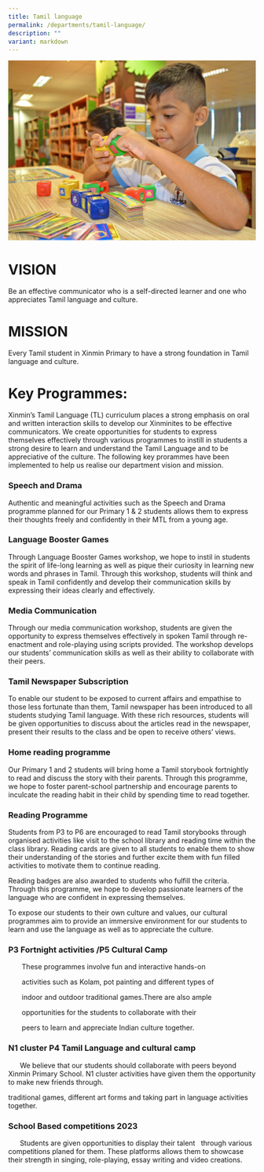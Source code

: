 ```yaml
---
title: Tamil language
permalink: /departments/tamil-language/
description: ""
variant: markdown
---
```

![](/images/Department%20Pics/tamil%20language%20s.jpg)

# VISION 
Be an effective communicator who is a self-directed learner and one who appreciates Tamil language and culture.

# MISSION 
Every Tamil student in Xinmin Primary to have a strong foundation in Tamil language and culture.

# Key Programmes:

Xinmin’s Tamil Language (TL) curriculum places a strong emphasis on oral and written interaction skills to develop our Xinminites to be effective communicators. We create opportunities for students to express themselves effectively through various programmes to instill in students a strong desire to learn and understand the Tamil Language and to be appreciative of the culture. The following key prorammes have been implemented to help us realise our department vision and mission.

### Speech and Drama

Authentic and meaningful activities such as the Speech and Drama programme planned for our Primary 1 & 2 students allows them to express their thoughts freely and confidently in their MTL from a young age.

### Language Booster Games

Through Language Booster Games workshop, we hope to instil in students the spirit of life-long learning as well as pique their curiosity in learning new words and phrases in Tamil. Through this workshop, students will think and speak in Tamil confidently and develop their communication skills by expressing their ideas clearly and effectively.

### Media Communication

Through our media communication workshop, students are given the opportunity to express themselves effectively in spoken Tamil through re-enactment and role-playing using scripts provided. The workshop develops our students’ communication skills as well as their ability to collaborate with their peers. 

### Tamil Newspaper Subscription

To enable our student to be exposed to current affairs and empathise to those less fortunate than them, Tamil newspaper has been introduced to all students studying Tamil language. With these rich resources, students will be given opportunities to discuss about the articles read in the newspaper, present their results to the class and be open to receive others’ views.

### Home reading programme


Our Primary 1 and 2 students will bring home a Tamil storybook fortnightly to read and discuss the story with their parents. Through this programme, we hope to foster parent-school partnership and encourage parents to inculcate the reading habit in their child by spending time to read together.


### Reading Programme

Students from P3 to P6 are encouraged to read Tamil storybooks through organised activities like visit to the school library and reading time within the class library. Reading cards are given to all students to enable them to show their understanding of the stories and further excite them with fun filled activities to motivate them to continue reading.

Reading badges are also awarded to students who fulfill the criteria. Through this programme, we hope to develop passionate learners of the language who are confident in expressing themselves.

To expose our students to their own culture and values, our cultural programmes aim to provide an immersive environment for our students to learn and use the language as well as to appreciate the culture.


### P3 Fortnight activities /P5 Cultural Camp

       These programmes involve fun and interactive hands-on

       activities such as Kolam, pot painting and different types of

       indoor and outdoor traditional games.There are also ample

       opportunities for the students to collaborate with their

       peers to learn and appreciate Indian culture together.

### N1 cluster P4 Tamil Language and cultural camp

      We believe that our students should collaborate with peers beyond Xinmin Primary School. N1 cluster activities have given them the opportunity to make new friends through.

traditional games, different art forms and taking part in language activities together.

### School Based competitions 2023

      Students are given opportunities to display their talent   through various competitions planed for them. These platforms allows them to showcase their strength in singing, role-playing, essay writing and video creations.